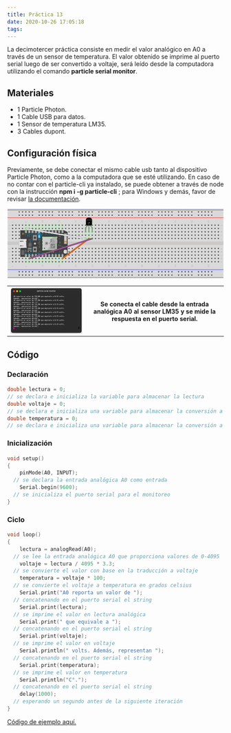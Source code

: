 ```yaml
---
title: Práctica 13
date: 2020-10-26 17:05:18
tags:
---
```


La decimotercer práctica consiste en medir el valor analógico en A0 a través de un sensor de temperatura. El valor obtenido se imprime al puerto serial luego de ser convertido a voltaje, será leído desde la computadora utilizando el comando **particle serial monitor**.

 <!-- more -->

## Materiales

- 1 Particle Photon.
- 1 Cable USB para datos.
- 1 Sensor de temperatura LM35.
- 3 Cables dupont.

## Configuración física

Previamente, se debe conectar el mismo cable usb tanto al dispositivo Particle Photon, como a la computadora que se esté utilizando. En caso de no contar con el particle-cli ya instalado, se puede obtener a través de node con la instrucción **npm i -g particle-cli** ; para Windows y demás, favor de revisar [la documentación](https://docs.particle.io/tutorials/developer-tools/cli/).

![LM35 en A0](../assets/LM35-en-A0.png)

<table>
<tr>
<th><img src="../assets/serial-monitor-A0-LM35.png" alt="Monitor serial en el sensor LM35"></th>
<th>Se conecta el cable desde la entrada analógica A0 al sensor LM35 y se mide la respuesta en el puerto serial.</th>
</tr>
</table>


## Código

### Declaración

```cpp
double lectura = 0;
// se declara e inicializa la variable para almacenar la lectura
double voltaje = 0;
// se declara e inicializa una variable para almacenar la conversión a voltaje
double temperatura = 0;
// se declara e inicializa una variable para almacenar la conversión a temperatura en C°
```

### Inicialización

```cpp
void setup()
{
    pinMode(A0, INPUT);
  // se declara la entrada analógica A0 como entrada
    Serial.begin(9600);
  // se inicializa el puerto serial para el monitoreo
}
```

### Ciclo

```cpp
void loop()
{
    lectura = analogRead(A0);
  // se lee la entrada analógica A0 que proporciona valores de 0-4095
    voltaje = lectura / 4095 * 3.3;
  // se convierte el valor con base en la traducción a voltaje
    temperatura = voltaje * 100;
  // se convierte el voltaje a temperatura en grados celsius
    Serial.print("A0 reporta un valor de ");
  // concatenando en el puerto serial el string
    Serial.print(lectura);
  // se imprime el valor en lectura analógica
    Serial.print(" que equivale a ");
  // concatenando en el puerto serial el string
    Serial.print(voltaje);
  // se imprime el valor en voltaje
    Serial.println(" volts. Además, representan ");
  // concatenando en el puerto serial el string
    Serial.print(temperatura);
  // se imprime el valor en temperatura
    Serial.println("C°.");
  // concatenando en el puerto serial el string
    delay(1000);
  // esperando un segundo antes de la siguiente iteración
}
```

[Código de ejemplo aquí.](https://github.com/xtrs84zk/SistemasEmbebidos/blob/main/src/Practica13.ino)
